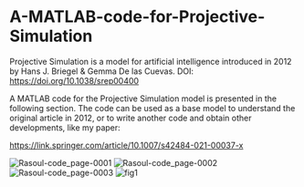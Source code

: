 # A-MATLAB-code-for-Projective-Simulation
Projective Simulation is a model for artificial intelligence introduced in 2012 by Hans J. Briegel &amp; Gemma De las Cuevas. DOI: https://doi.org/10.1038/srep00400

A MATLAB code for the Projective Simulation model is presented in the following section. The code can be used as a base model to understand the original article in 2012, or to write another code and obtain other developments, like my paper:

https://link.springer.com/article/10.1007/s42484-021-00037-x

![Rasoul-code_page-0001](https://github.com/user-attachments/assets/cac7d319-281c-4a33-ae2c-54e4cd9606fc)
![Rasoul-code_page-0002](https://github.com/user-attachments/assets/9a60d793-0468-4d86-b101-1ec74eab666b)
![Rasoul-code_page-0003](https://github.com/user-attachments/assets/3c3d63d4-91b9-413b-b25c-fe9954524346)
![fig1](https://github.com/user-attachments/assets/7ddf1042-abfb-40de-bd51-b0f76dc2484e)
